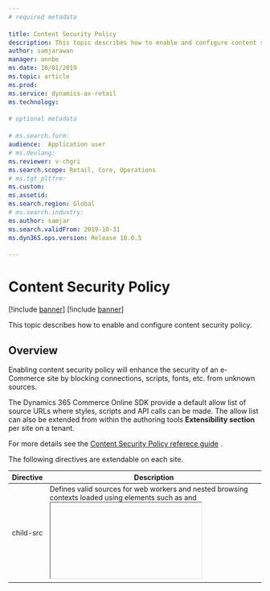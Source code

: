 ```yaml
---
# required metadata

title: Content Security Policy
description: This topic describes how to enable and configure content security policy.
author: samjarawan
manager: annbe
ms.date: 10/01/2019
ms.topic: article
ms.prod: 
ms.service: dynamics-ax-retail
ms.technology: 

# optional metadata

# ms.search.form: 
audience:  Application user
# ms.devlang: 
ms.reviewer: v-chgri
ms.search.scope: Retail, Core, Operations
# ms.tgt_pltfrm: 
ms.custom: 
ms.assetid: 
ms.search.region: Global
# ms.search.industry: 
ms.author: samjar
ms.search.validFrom: 2019-10-31
ms.dyn365.ops.version: Release 10.0.5

---
```

# Content Security Policy

[!include [banner](../includes/preview-banner.md)]
[!include [banner](../includes/banner.md)]

This topic describes how to enable and configure content security policy.

## Overview
Enabling content security policy will enhance the security of an e-Commerce site by blocking connections, scripts, fonts, etc. from unknown sources.

The Dynamics 365 Commerce Online SDK provide a default allow list of source URLs where styles, scripts and API calls can be made.  The allow list can also be extended from within the authoring tools **Extensibility section** per site on a tenant.  

For more details see the [Content Security Policy referece guide](https://content-security-policy.com/) .

The following directives are extendable on each site.

Directive | Description
--- | ---
child-src | Defines valid sources for web workers and nested browsing contexts loaded using elements such as <frame> and <iframe>
connect-src | The connect-src directive restricts to which URLs AJAX requests can be made.
font-src | Defines valid sources for fonts.
img-src | Defines valid sources for images.
media-src | Defines valid sources of audio and video, eg HTML5 <audio>, <video> elements.
object-src | Defines valid sources of plugins, eg <object>, <embed> or <applet>.
script-src | Defines valid sources of JavaScript.
style-src | Defines valid sources of stylesheets.

Extending these policies can be done through authoring on a per-site basis.

Content Security Policy is enabled by default and will require some extra configuration for most sites.  Below outlines how this can be done.

As an example, with content security policy enabled, if a site needs to call an external script such as https://www.example.com/scripts/example.js, an entry must add it to the **script-src** directive under the **Content Security Policy** tab on the **Site Management** **Extensibilty** page.

![Content Security Policy](media/content-security-policy.png)

After any changes are made, ensure the "Save adn Publish" button is pressed.

## Understanding CSP errors
When initially configuring CSP for a site it can be common to see pages not load or not work as intended because CSP is preventing requests, scripts, etc. from loading. 
Fortunately, CSP logs some helpful errors to the console and we can use these errors to fix, fine-tune and even help cleanup unwanted or unneeded requests.

Below is an example error shown within a web browser's developer tools.

![Content Security Policy Error](media/content-security-policy-error.png)

In this case we have two CSP errors:

1.	Eval is blocked by default because it can lead to arbitrary Javascript execution. If you must allow it, you must add ‘unsafe-eval’ (single quotes required) to your sites script-src directive.
2.	The stylesheet from https://int.fabrikam.com  is blocked. To allow it, add an entry to the style-src to allow stylesheets to be loaded from this domain


